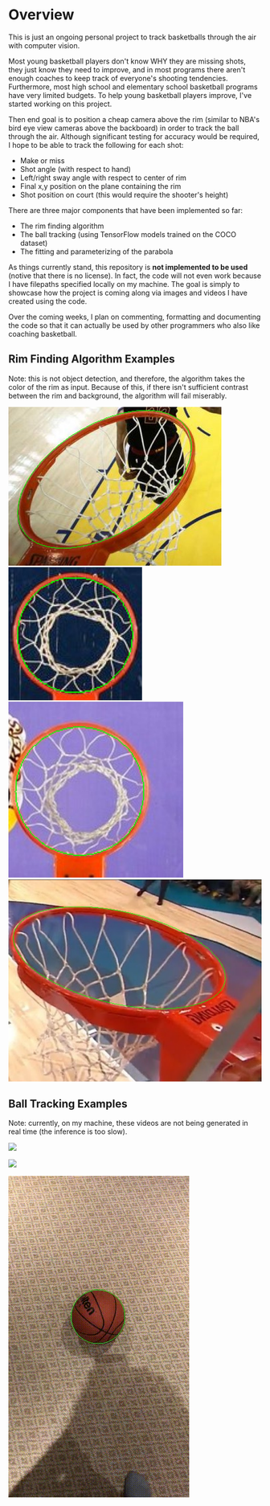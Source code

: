 # Overview 

This is just an ongoing personal project to track basketballs through the air with computer vision. 

Most young basketball players don't know WHY they are missing shots, they just know they need to improve, and in most programs there aren't enough coaches to keep track of everyone's shooting tendencies. Furthermore, most high school and elementary school basketball programs have very limited budgets. To help young basketball players improve, I've started working on this project. 

Then end goal is to position a cheap camera above the rim (similar to NBA's bird eye view cameras above the backboard) in order to track the ball through the air. Although significant testing for accuracy would be required, I hope to be able to track the following for each shot:
- Make or miss
- Shot angle (with respect to hand)
- Left/right sway angle with respect to center of rim
- Final x,y position on the plane containing the rim
- Shot position on court (this would require the shooter's height)

There are three major components that have been implemented so far:
- The rim finding algorithm
- The ball tracking (using TensorFlow models trained on the COCO dataset)
- The fitting and parameterizing of the parabola

As things currently stand, this repository is **not implemented to be used** (notive that there is no license). In fact, the code will not even work because I have filepaths specified locally on my machine. The goal is simply to showcase how the project is coming along via images and videos I have created using the code. 

Over the coming weeks, I plan on commenting, formatting and documenting the code so that it can actually be used by other programmers who also like coaching basketball.


## Rim Finding Algorithm Examples

Note: this is not object detection, and therefore, the algorithm takes the color of the rim as input. Because of this, if there isn't sufficient contrast between the rim and background, the algorithm will fail miserably. 

![](visuals/rim_detection/Figure_1.png)
![](visuals/rim_detection/rim2.png)
![](visuals/rim_detection/rim3.png)
![](visuals/rim_detection/rim1.png)


## Ball Tracking Examples

Note: currently, on my machine, these videos are not being generated in real time (the inference is too slow). 

![](visuals/ball_tracking/slowmo.gif)

![](visuals/ball_tracking/fast_roll.gif)

![](visuals/ball_tracking/stationnary.gif)
